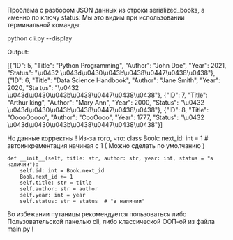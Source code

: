 Проблема с разбором JSON данных из строки serialized_books, а именно по ключу status: Мы это видим при использовании терминальной команды:

python cli.py --display

Output:

[{"ID": 5, "Title": "Python Programming", "Author": "John Doe", "Year": 2021, "Status": "\u0432 \u043d\u0430\u043b\u0438\u0447\u0438\u0438"}, {"ID": 6, "Title": "Data Science Handbook", "Author": "Jane Smith", "Year": 2020, "Sta
tus": "\u0432 \u043d\u0430\u043b\u0438\u0447\u0438\u0438"}, {"ID": 7, "Title": "Arthur king", "Author": "Mary Ann", "Year": 2000, "Status": "\u0432 \u043d\u0430\u043b\u0438\u0447\u0438\u0438"}, {"ID": 8, "Title": "OoooOoooo", "Author": "CooOooo", "Year": 1777, "Status": "\u0432 \u043d\u0430\u043b\u0438\u0447\u0438\u0438"}]

Но данные корректны !
Из-за того, что: 
class Book:
    next_id: int = 1  # автоинкрементация начиная с 1 ( Можно сделать по умолчанию )

    def __init__(self, title: str, author: str, year: int, status = "в наличии"):
        self.id: int = Book.next_id
        Book.next_id += 1
        self.title: str = title
        self.author: str = author
        self.year: int = year
        self.status: str = status  # "в наличии"

Во избежании путаницы рекомендуется пользоваться либо Пользовательской панелью cli, либо классической ООП-ой из файла main.py !

